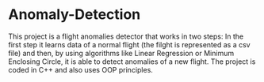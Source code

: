 # Anomaly-Detection

This project is a flight anomalies detector that works in two steps:
In the first step it learns data of a normal flight (the filght is represented as a csv file)
and then, by using algorithms like Linear Regression or Minimum
Enclosing Circle, it is able to detect anomalies of a new flight.
The project is coded in C++ and also uses OOP principles.

